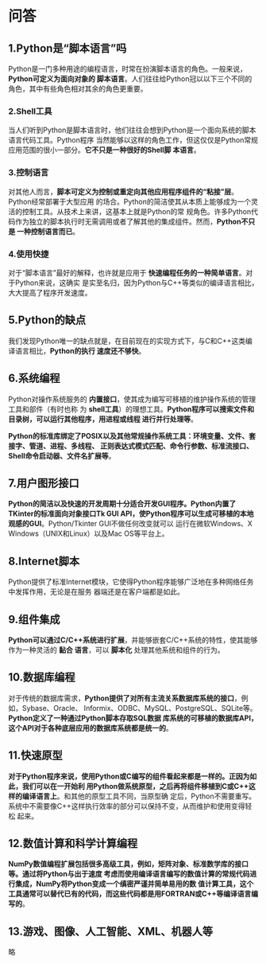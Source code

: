 问答
================================================================================
## 1.Python是“脚本语言”吗
Python是一门多种用途的编程语言，时常在扮演脚本语言的角色。一般来说，**Python可定义为面向对象的
脚本语言**。人们往往给Python冠以以下三个不同的角色，其中有些角色相对其余的角色更重要。

### 2.Shell工具
当人们听到Python是脚本语言时，他们往往会想到Python是一个面向系统的脚本语言代码工具。Python程序
当然能够以这样的角色工作，但这仅仅是Python常规应用范围的很小一部分。**它不只是一种很好的Shell脚
本语言**。

### 3.控制语言
对其他人而言，**脚本可定义为控制或重定向其他应用程序组件的“粘接”层**。Python经常部署于大型应用
的场合。Python的简洁使其从本质上能够成为一个灵活的控制工具。从技术上来讲，这基本上就是Python的常
规角色。许多Python代码作为独立的脚本执行时无需调用或者了解其他的集成组件。然而，**Python不只是
一种控制语言而已**。

### 4.使用快捷
对于“脚本语言”最好的解释，也许就是应用于 **快速编程任务的一种简单语言**。对于Python来说，这确实
是实至名归，因为Python与C++等类似的编译语言相比，大大提高了程序开发速度。

## 5.Python的缺点
我们发现Python唯一的缺点就是，在目前现在的实现方式下，与C和C++这类编译语言相比，**Python的执行
速度还不够快**。

## 6.系统编程
Python对操作系统服务的 **内置接口**，使其成为编写可移植的维护操作系统的管理工具和部件（有时也称
为 **shell工具**）的理想工具。**Python程序可以搜索文件和目录树，可以运行其他程序，用进程或线程
进行并行处理等**。

**Python的标准库绑定了POSIX以及其他常规操作系统工具：环境变量、文件、套接字、管道、进程、多线程、
正则表达式模式匹配、命令行参数、标准流接口、Shell命令启动器、文件名扩展等**。

## 7.用户图形接口
**Python的简洁以及快速的开发周期十分适合开发GUI程序。Python内置了TKinter的标准面向对象接口Tk
GUI API，使Python程序可以生成可移植的本地观感的GUI**。Python/Tkinter GUI不做任何改变就可以
运行在微软Windows、X Windows（UNIX和Linux）以及Mac OS等平台上。

## 8.Internet脚本
Python提供了标准Internet模块，它使得Python程序能够广泛地在多种网络任务中发挥作用，无论是在服务
器端还是在客户端都是如此。

## 9.组件集成
**Python可以通过C/C++系统进行扩展**，并能够嵌套C/C++系统的特性，使其能够作为一种灵活的 **黏合
语言**，可以 **脚本化** 处理其他系统和组件的行为。

## 10.数据库编程
对于传统的数据库需求，**Python提供了对所有主流关系数据库系统的接口**，例如，Sybase、Oracle、
Informix、ODBC、MySQL、PostgreSQL、SQLite等。**Python定义了一种通过Python脚本存取SQL数据
库系统的可移植的数据库API，这个API对于各种底层应用的数据库系统都是统一的**。

## 11.快速原型
**对于Python程序来说，使用Python或C编写的组件看起来都是一样的。正因为如此，我们可以在一开始利
用Python做系统原型，之后再将组件移植到C或C++这样的编译语言上**。和其他的原型工具不同，当原型确
定后，Python不需要重写。系统中不需要像C++这样执行效率的部分可以保持不变，从而维护和使用变得轻松
起来。

## 12.数值计算和科学计算编程
**NumPy数值编程扩展包括很多高级工具，例如，矩阵对象、标准数学库的接口等。通过将Python与出于速度
考虑而使用编译语言编写的数值计算的常规代码进行集成，NumPy将Python变成一个缜密严谨并简单易用的数
值计算工具，这个工具通常可以替代已有的代码，而这些代码都是用FORTRAN或C++等编译语言编写的**。

## 13.游戏、图像、人工智能、XML、机器人等
略
